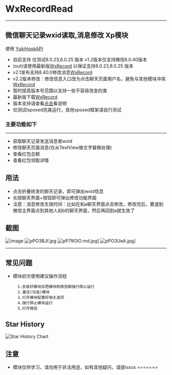 # WxRecordRead


---

## 微信聊天记录wxid读取,消息修改 Xp模块

使用 [YukiHookAPI](https://github.com/fankes/YukiHookAPI)

* 目前支持 仅测试8.0.23,8.0.25 版本 v1.2版本仅支持微信8.0.40版本
* (out)请使用最新版[WxRecord](https://github.com/pwh-pwh/wxrecordread/releases/tag/v1.1) 以保证支持8.0.23,8.0.25 版本
*  v2.1发布支持8.40.0修改消息[WxRecord](https://github.com/pwh-pwh/wxrecordread/releases/tag/v2.1)
* v2.2版本修改：修改信息入口改为点击聊天页面用户名，避免与其他模块冲突[WxRecord](https://github.com/pwh-pwh/wxrecordread/releases/tag/v2.2)
* 暂时提高版本号范围以支持一些不容易改变的类
* 最新版下载[WxRecord](https://github.com/pwh-pwh/wxrecordread/releases/tag/v3.3)
* 版本支持请查看[点击](https://github.com/pwh-pwh/wxrecordread/releases)看说明
* 仅测试lsposed完美运行，其他xposed框架请自行测试

### 主要功能如下

---

* 获取聊天记录发送消息者wxid
* 修改聊天页面消息(仅从TextView做文字替换处理)
* 查看红包总额
* 查看红包领取详情

## 用法

* 点击折叠转发的聊天记录，即可弹出wxid信息
* 长按聊天界面+按钮即可弹出修改功能界面
*  注意：消息修改生效时间：比如在和a聊天界面点击修改，修改完后，要退到微信主界面点到其他人如b的聊天界面，然后再回到a就生效了
## 截图

![image](https://pic.rmb.bdstatic.com/bjh/82ea7a148cf2c578346f0999929840bc.jpeg)
![pPO3BJf.jpg](https://z1.ax1x.com/2023/10/03/pPO3BJf.jpg)
![pP79OIO.md.jpg](https://z1.ax1x.com/2023/09/24/pP79OIO.md.jpg)]
![pPO3UeA.jpg](https://z1.ax1x.com/2023/10/03/pPO3UeA.jpg)]

---

## 常见问题


* 模块初次使用建议操作流程

        1.安装好模块后把模块和微信都强行停止运行
        2.激活(勾选)模块
        3.打开模块配置好相关选项
        4.强行停止模块运行
        5.打开微信

## Star History
![Star History Chart](https://api.star-history.com/svg?repos=pwh-pwh/wxrecordread&type=Date)

## 注意

* 模块仅供学习，请勿用于非法用途，如有其他疑问，请提issus
=======


